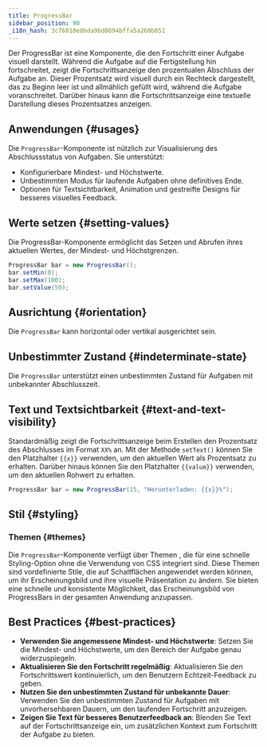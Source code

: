 ```yaml
---
title: ProgressBar
sidebar_position: 90
_i18n_hash: 3c76010e8bda96d8694bffa5a260b851
---
```

<DocChip chip='shadow' />
<DocChip chip='name' label="dwc-progressbar" />
<DocChip chip='since' label='24.02' />
<JavadocLink type="foundation" location="com/webforj/component/progressbar/ProgressBar" top='true'/>

Der ProgressBar ist eine Komponente, die den Fortschritt einer Aufgabe visuell darstellt. Während die Aufgabe auf die Fertigstellung hin fortschreitet, zeigt die Fortschrittsanzeige den prozentualen Abschluss der Aufgabe an. Dieser Prozentsatz wird visuell durch ein Rechteck dargestellt, das zu Beginn leer ist und allmählich gefüllt wird, während die Aufgabe voranschreitet. Darüber hinaus kann die Fortschrittsanzeige eine textuelle Darstellung dieses Prozentsatzes anzeigen.

<ComponentDemo 
path='/webforj/progressbarbasic?' 
javaE='https://raw.githubusercontent.com/webforj/webforj-documentation/refs/heads/main/src/main/java/com/webforj/samples/views/progressbar/ProgressBarBasicView.java'
height='150px'
/>

## Anwendungen {#usages}

Die `ProgressBar`-Komponente ist nützlich zur Visualisierung des Abschlussstatus von Aufgaben. Sie unterstützt:

- Konfigurierbare Mindest- und Höchstwerte.
- Unbestimmten Modus für laufende Aufgaben ohne definitives Ende.
- Optionen für Textsichtbarkeit, Animation und gestreifte Designs für besseres visuelles Feedback.

## Werte setzen {#setting-values}

Die ProgressBar-Komponente ermöglicht das Setzen und Abrufen ihres aktuellen Wertes, der Mindest- und Höchstgrenzen.

```java showLineNumbers
ProgressBar bar = new ProgressBar();
bar.setMin(0);
bar.setMax(100);
bar.setValue(50);
```

## Ausrichtung {#orientation}

Die `ProgressBar` kann horizontal oder vertikal ausgerichtet sein.

<ComponentDemo 
path='/webforj/progressbarorientation?' 
javaE='https://raw.githubusercontent.com/webforj/webforj-documentation/refs/heads/main/src/main/java/com/webforj/samples/views/progressbar/ProgressBarOrientationView.java'
height='175px'
/>

## Unbestimmter Zustand {#indeterminate-state}

Die `ProgressBar` unterstützt einen unbestimmten Zustand für Aufgaben mit unbekannter Abschlusszeit.

<ComponentDemo 
path='/webforj/progressbardeterminate?' 
javaE='https://raw.githubusercontent.com/webforj/webforj-documentation/refs/heads/main/src/main/java/com/webforj/samples/views/progressbar/ProgressBarDeterminateView.java'
height='25px'
/>

## Text und Textsichtbarkeit {#text-and-text-visibility}

Standardmäßig zeigt die Fortschrittsanzeige beim Erstellen den Prozentsatz des Abschlusses im Format `XX%` an. Mit der Methode `setText()` können Sie den Platzhalter `{{x}}` verwenden, um den aktuellen Wert als Prozentsatz zu erhalten. Darüber hinaus können Sie den Platzhalter `{{value}}` verwenden, um den aktuellen Rohwert zu erhalten.

```java
ProgressBar bar = new ProgressBar(15, "Herunterladen: {{x}}%");
```

## Stil {#styling}

### Themen {#themes}

Die `ProgressBar`-Komponente verfügt über <JavadocLink type="foundation" location="com/webforj/component/Theme"> Themen </JavadocLink>, die für eine schnelle Styling-Option ohne die Verwendung von CSS integriert sind. Diese Themen sind vordefinierte Stile, die auf Schaltflächen angewendet werden können, um ihr Erscheinungsbild und ihre visuelle Präsentation zu ändern. Sie bieten eine schnelle und konsistente Möglichkeit, das Erscheinungsbild von ProgressBars in der gesamten Anwendung anzupassen.

<ComponentDemo 
path='/webforj/progressbarthemes?' 
javaE='https://raw.githubusercontent.com/webforj/webforj-documentation/refs/heads/main/src/main/java/com/webforj/samples/views/progressbar/ProgressBarThemesView.java'
height='320px'
/>

<TableBuilder name="ProgressBar" />

## Best Practices {#best-practices}

- **Verwenden Sie angemessene Mindest- und Höchstwerte**: Setzen Sie die Mindest- und Höchstwerte, um den Bereich der Aufgabe genau widerzuspiegeln.
- **Aktualisieren Sie den Fortschritt regelmäßig**: Aktualisieren Sie den Fortschrittswert kontinuierlich, um den Benutzern Echtzeit-Feedback zu geben.
- **Nutzen Sie den unbestimmten Zustand für unbekannte Dauer**: Verwenden Sie den unbestimmten Zustand für Aufgaben mit unvorhersehbaren Dauern, um den laufenden Fortschritt anzuzeigen.
- **Zeigen Sie Text für besseres Benutzerfeedback an**: Blenden Sie Text auf der Fortschrittsanzeige ein, um zusätzlichen Kontext zum Fortschritt der Aufgabe zu bieten.
